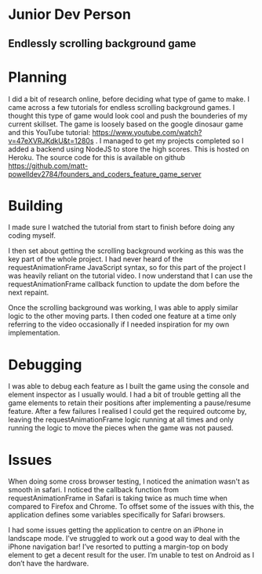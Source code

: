# Junior Dev Person

## Endlessly scrolling background game

# Planning

I did a bit of research online, before deciding what type of game to make. I came across a few
tutorials for endless scrolling background games. I thought this type of game would look cool and
push the bounderies of my current skillset. The game is loosely based on the google dinosaur game
and this YouTube tutorial: https://www.youtube.com/watch?v=47eXVRJKdkU&t=1280s . I managed to get my
projects completed so I added a backend using NodeJS to store the high scores. This is hosted on
Heroku. The source code for this is available on github
https://github.com/matt-powelldev2784/founders_and_coders_feature_game_server

# Building

I made sure I watched the tutorial from start to finish before doing any coding myself.

I then set about getting the scrolling background working as this was the key part of the whole
project. I had never heard of the requestAnimationFrame JavaScript syntax, so for this part of the
project I was heavily reliant on the tutorial video. I now understand that I can use the
requestAnimationFrame callback function to update the dom before the next repaint.

Once the scrolling background was working, I was able to apply similar logic to the other moving
parts. I then coded one feature at a time only referring to the video occasionally if I needed
inspiration for my own implementation.

# Debugging

I was able to debug each feature as I built the game using the console and element inspector as I
usually would. I had a bit of trouble getting all the game elements to retain their positions after
implementing a pause/resume feature. After a few failures I realised I could get the required
outcome by, leaving the requestAnimationFrame logic running at all times and only running the logic
to move the pieces when the game was not paused.

# Issues

When doing some cross browser testing, I noticed the animation wasn't as smooth in safari. I noticed
the callback function from requestAnimationFrame in Safari is taking twice as much time when
compared to Firefox and Chrome. To offset some of the issues with this, the application defines some
variables specifically for Safari browsers.

I had some issues getting the application to centre on an iPhone in landscape mode. I’ve struggled
to work out a good way to deal with the iPhone navigation bar! I’ve resorted to putting a margin-top
on body element to get a decent result for the user. I’m unable to test on Android as I don’t have
the hardware.
